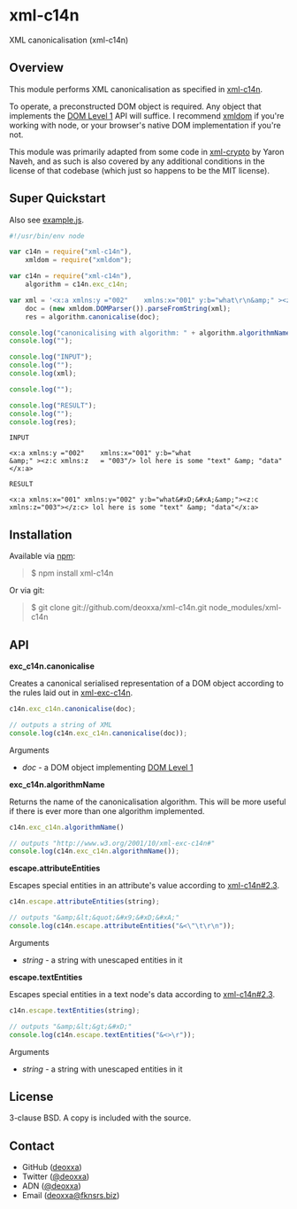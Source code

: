 xml-c14n
========

XML canonicalisation (xml-c14n)

Overview
--------

This module performs XML canonicalisation as specified in [xml-c14n](http://www.w3.org/TR/xml-exc-c14n/).

To operate, a preconstructed DOM object is required. Any object that implements
the [DOM Level 1](http://www.w3.org/TR/REC-DOM-Level-1/) API will suffice. I
recommend [xmldom](https://github.com/jindw/xmldom) if you're working with node,
or your browser's native DOM implementation if you're not.

This module was primarily adapted from some code in [xml-crypto](https://github.com/yaronn/xml-crypto)
by Yaron Naveh, and as such is also covered by any additional conditions in the
license of that codebase (which just so happens to be the MIT license).

Super Quickstart
----------------

Also see [example.js](https://github.com/deoxxa/xml-c14n/blob/master/example.js).

```javascript
#!/usr/bin/env node

var c14n = require("xml-c14n"),
    xmldom = require("xmldom");

var c14n = require("xml-c14n"),
    algorithm = c14n.exc_c14n;

var xml = '<x:a xmlns:y ="002"    xmlns:x="001" y:b="what\r\n&amp;" ><z:c xmlns:z   = "003"/> lol here is some "text" &amp; "data"</x:a>',
    doc = (new xmldom.DOMParser()).parseFromString(xml);
    res = algorithm.canonicalise(doc);

console.log("canonicalising with algorithm: " + algorithm.algorithmName());
console.log("");

console.log("INPUT");
console.log("");
console.log(xml);

console.log("");

console.log("RESULT");
console.log("");
console.log(res);
```

```
INPUT

<x:a xmlns:y ="002"    xmlns:x="001" y:b="what
&amp;" ><z:c xmlns:z   = "003"/> lol here is some "text" &amp; "data"</x:a>

RESULT

<x:a xmlns:x="001" xmlns:y="002" y:b="what&#xD;&#xA;&amp;"><z:c xmlns:z="003"></z:c> lol here is some "text" &amp; "data"</x:a>
```

Installation
------------

Available via [npm](http://npmjs.org/):

> $ npm install xml-c14n

Or via git:

> $ git clone git://github.com/deoxxa/xml-c14n.git node_modules/xml-c14n

API
---

**exc_c14n.canonicalise**

Creates a canonical serialised representation of a DOM object according to the
rules laid out in [xml-exc-c14n](http://www.w3.org/TR/xml-exc-c14n/).

```javascript
c14n.exc_c14n.canonicalise(doc);
```

```javascript
// outputs a string of XML
console.log(c14n.exc_c14n.canonicalise(doc));
```

Arguments

* _doc_ - a DOM object implementing [DOM Level 1](http://www.w3.org/TR/REC-DOM-Level-1/)

**exc_c14n.algorithmName**

Returns the name of the canonicalisation algorithm. This will be more useful if
there is ever more than one algorithm implemented.

```javascript
c14n.exc_c14n.algorithmName()
```

```javascript
// outputs "http://www.w3.org/2001/10/xml-exc-c14n#"
console.log(c14n.exc_c14n.algorithmName());
```

**escape.attributeEntities**

Escapes special entities in an attribute's value according to [xml-c14n#2.3](http://www.w3.org/TR/xml-c14n#ProcessingModel).

```javascript
c14n.escape.attributeEntities(string);
```

```javascript
// outputs "&amp;&lt;&quot;&#x9;&#xD;&#xA;"
console.log(c14n.escape.attributeEntities("&<\"\t\r\n"));
```

Arguments

* _string_ - a string with unescaped entities in it

**escape.textEntities**

Escapes special entities in a text node's data according to [xml-c14n#2.3](http://www.w3.org/TR/xml-c14n#ProcessingModel).

```javascript
c14n.escape.textEntities(string);
```

```javascript
// outputs "&amp;&lt;&gt;&#xD;"
console.log(c14n.escape.textEntities("&<>\r"));
```

Arguments

* _string_ - a string with unescaped entities in it

License
-------

3-clause BSD. A copy is included with the source.

Contact
-------

* GitHub ([deoxxa](http://github.com/deoxxa))
* Twitter ([@deoxxa](http://twitter.com/deoxxa))
* ADN ([@deoxxa](https://alpha.app.net/deoxxa))
* Email ([deoxxa@fknsrs.biz](mailto:deoxxa@fknsrs.biz))

